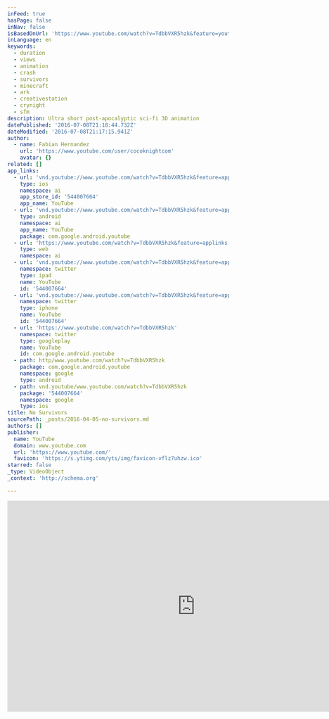 ```yaml
---
inFeed: true
hasPage: false
inNav: false
isBasedOnUrl: 'https://www.youtube.com/watch?v=TdbbVXR5hzk&feature=youtu.be'
inLanguage: en
keywords:
  - duration
  - views
  - animation
  - crash
  - survivors
  - minecraft
  - ark
  - creativestation
  - crynight
  - sfm
description: Ultra short post-apocalyptic sci-fi 3D animation
datePublished: '2016-07-08T21:18:44.732Z'
dateModified: '2016-07-08T21:17:15.941Z'
author:
  - name: Fabian Hernandez
    url: 'https://www.youtube.com/user/cocoknightcom'
    avatar: {}
related: []
app_links:
  - url: 'vnd.youtube://www.youtube.com/watch?v=TdbbVXR5hzk&feature=applinks'
    type: ios
    namespace: ai
    app_store_id: '544007664'
    app_name: YouTube
  - url: 'vnd.youtube://www.youtube.com/watch?v=TdbbVXR5hzk&feature=applinks'
    type: android
    namespace: ai
    app_name: YouTube
    package: com.google.android.youtube
  - url: 'https://www.youtube.com/watch?v=TdbbVXR5hzk&feature=applinks'
    type: web
    namespace: ai
  - url: 'vnd.youtube://www.youtube.com/watch?v=TdbbVXR5hzk&feature=applinks'
    namespace: twitter
    type: ipad
    name: YouTube
    id: '544007664'
  - url: 'vnd.youtube://www.youtube.com/watch?v=TdbbVXR5hzk&feature=applinks'
    namespace: twitter
    type: iphone
    name: YouTube
    id: '544007664'
  - url: 'https://www.youtube.com/watch?v=TdbbVXR5hzk'
    namespace: twitter
    type: googleplay
    name: YouTube
    id: com.google.android.youtube
  - path: http/www.youtube.com/watch?v=TdbbVXR5hzk
    package: com.google.android.youtube
    namespace: google
    type: android
  - path: vnd.youtube/www.youtube.com/watch?v=TdbbVXR5hzk
    package: '544007664'
    namespace: google
    type: ios
title: No Survivors
sourcePath: _posts/2016-04-05-no-survivors.md
authors: []
publisher:
  name: YouTube
  domain: www.youtube.com
  url: 'https://www.youtube.com/'
  favicon: 'https://s.ytimg.com/yts/img/favicon-vflz7uhzw.ico'
starred: false
_type: VideoObject
_context: 'http://schema.org'

---
```

<iframe src="https://cdn.embedly.com/widgets/media.html?url=https%3A%2F%2Fwww.youtube.com%2Fwatch%3Fv%3DTdbbVXR5hzk%26feature%3Dyoutu.be&amp;src=https%3A%2F%2Fwww.youtube.com%2Fembed%2FTdbbVXR5hzk%3Ffeature%3Doembed&amp;type=text%2Fhtml&amp;key=b7d04c9b404c499eba89ee7072e1c4f7&amp;schema=youtube" width="854" height="480" scrolling="no" frameborder="0" allowfullscreen="allowfullscreen" style=""></iframe>